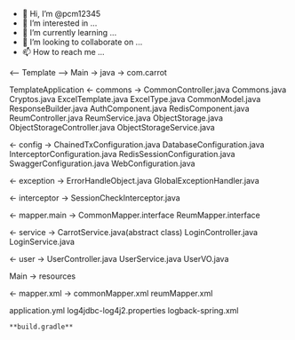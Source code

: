 - 👋 Hi, I’m @pcm12345
- 👀 I’m interested in ...
- 🌱 I’m currently learning ...
- 💞️ I’m looking to collaborate on ...
- 📫 How to reach me ...

<-- Template -->
Main -> java -> com.carrot

  TemplateApplication
  <- commons ->
    CommonController.java
    <common>
      Commons.java
      Cryptos.java
    <excel>
      ExcelTemplate.java
      ExcelType.java
    <model>
      CommonModel.java
      ResponseBuilder.java
    <redis>
      AuthComponent.java
      RedisComponent.java
    <reum>
      ReumController.java
      ReumService.java
    <storage>
      ObjectStorage.java
      ObjectStorageController.java
      ObjectStorageService.java

      
  <- config ->
    ChainedTxConfiguration.java
    DatabaseConfiguration.java
    InterceptorConfiguration.java
    RedisSessionConfiguration.java
    SwaggerConfiguration.java
    WebConfiguration.java
   
    
    
  <- exception ->
    ErrorHandleObject.java
    GlobalExceptionHandler.java
    
    
  <- interceptor ->
    SessionCheckInterceptor.java
    
    
  <- mapper.main ->
    CommonMapper.interface
    ReumMapper.interface
   
  <- service ->
    CarrotService.java(abstract class)
    LoginController.java
    LoginService.java
    
    
  <- user ->
    UserController.java
    UserService.java
    UserVO.java
    

Main -> resources
    
  <- mapper.xml ->
    commonMapper.xml
    reumMapper.xml
    
  application.yml
  log4jdbc-log4j2.properties
  logback-spring.xml

    
    
    **build.gradle**
    
